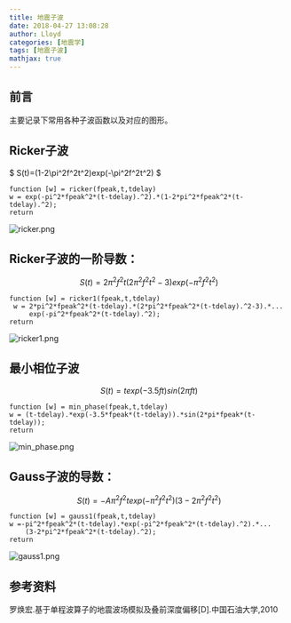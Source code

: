 ```yaml
---
title: 地震子波
date: 2018-04-27 13:08:28
author: Lloyd
categories: [地震学]
tags: [地震子波]
mathjax: true
---
```


## 前言
主要记录下常用各种子波函数以及对应的图形。

## Ricker子波
$ S(t)=(1-2\pi^2f^2t^2)exp(-\pi^2f^2t^2) $

```
function [w] = ricker(fpeak,t,tdelay)
w = exp(-pi^2*fpeak^2*(t-tdelay).^2).*(1-2*pi^2*fpeak^2*(t-tdelay).^2);
return
```

<!-- more -->

![ricker.png](https://upload-images.jianshu.io/upload_images/1703880-f71641eca2730b1f.png?imageMogr2/auto-orient/strip%7CimageView2/2/w/1240)

## Ricker子波的一阶导数：
$$S(t)=2\pi^2f^2t(2\pi^2f^2t^2-3)exp(-\pi^2f^2t^2)$$

```
function [w] = ricker1(fpeak,t,tdelay)
 w = 2*pi^2*fpeak^2*(t-tdelay).*(2*pi^2*fpeak^2*(t-tdelay).^2-3).*...
     exp(-pi^2*fpeak^2*(t-tdelay).^2);
return
```
![ricker1.png](https://upload-images.jianshu.io/upload_images/1703880-4bd0b7444b017859.png?imageMogr2/auto-orient/strip%7CimageView2/2/w/1240)

## 最小相位子波
$$S(t)=texp(-3.5ft)sin(2\pi ft)$$

```
function [w] = min_phase(fpeak,t,tdelay)
w = (t-tdelay).*exp(-3.5*fpeak*(t-tdelay)).*sin(2*pi*fpeak*(t-tdelay));
return
```
![min_phase.png](https://upload-images.jianshu.io/upload_images/1703880-75498f8321aee3f3.png?imageMogr2/auto-orient/strip%7CimageView2/2/w/1240)
## Gauss子波的导数：
$$S(t)=-A\pi^2f^2texp(-\pi^2f^2t^2)(3-2\pi^2f^2t^2)$$
```
function [w] = gauss1(fpeak,t,tdelay)
w =-pi^2*fpeak^2*(t-tdelay).*exp(-pi^2*fpeak^2*(t-tdelay).^2).*...
    (3-2*pi^2*fpeak^2*(t-tdelay).^2);
return
```


![gauss1.png](https://upload-images.jianshu.io/upload_images/1703880-1b1a9880ca8c6b3f.png?imageMogr2/auto-orient/strip%7CimageView2/2/w/1240)


## 参考资料
罗焕宏.基于单程波算子的地震波场模拟及叠前深度偏移[D].中国石油大学,2010


